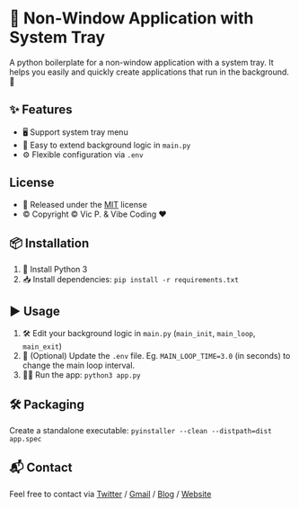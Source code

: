 # 🚀 Non-Window Application with System Tray

A python boilerplate for a non-window application with a system tray.
It helps you easily and quickly create applications that run in the background. 🚀

## ✨ Features
- 🖥️ Support system tray menu
- 🔄 Easy to extend background logic in `main.py`
- ⚙️ Flexible configuration via `.env`

## License
- 🪪 Released under the [MIT](LICENSE) license
- ©️ Copyright © Vic P. & Vibe Coding ❤️

## 📦 Installation
1. 🐍 Install Python 3
2. 📥 Install dependencies: `pip install -r requirements.txt`

## ▶️ Usage
1. 🛠️ Edit your background logic in `main.py` (`main_init`, `main_loop`, `main_exit`)
2. 📝 (Optional) Update the `.env` file. Eg. `MAIN_LOOP_TIME=3.0` (in seconds) to change the main loop interval.
3. 🏃‍➡️ Run the app: `python3 app.py`

## 🛠️ Packaging
Create a standalone executable: `pyinstaller --clean --distpath=dist app.spec`

## 📬 Contact
Feel free to contact via [Twitter](https://twitter.com/vic4key) / [Gmail](mailto:vic4key@gmail.com) / [Blog](https://blog.vic.onl/) / [Website](https://vic.onl/)
